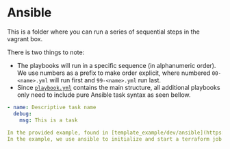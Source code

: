 # Ansible
This is a folder where you can run a series of sequential steps in the vagrant box.

There is two things to note:
- The playbooks will run in a specific sequence (in alphanumeric order). We use numbers as a prefix to make order explicit, where numbered `00-<name>.yml` will run first and `99-<name>.yml` run last.
- Since [`playbook.yml`](playbook.yml) contains the main structure, all additional playbooks only need to include pure Ansible task syntax as seen bellow.

```yaml
- name: Descriptive task name
  debug:
    msg: This is a task
    
In the provided example, found in [template_example/dev/ansible](https://github.com/Skatteetaten/vagrant-hashistack-template/tree/master/template_example/dev/ansible), 
In the example, we use ansible to initialize and start a terraform job which in turn starts nomad jobs in parallel. We use Ansible-playbooks to create consul intentions, build a docker image, initialize and start a terraform job which in turn starts Nomad jobs in parallel, and perform healthchecks for our Nomad jobs.
